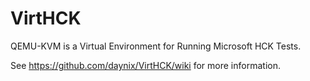 # VirtHCK
QEMU-KVM is a Virtual Environment for Running Microsoft HCK Tests.

See https://github.com/daynix/VirtHCK/wiki for more information.
